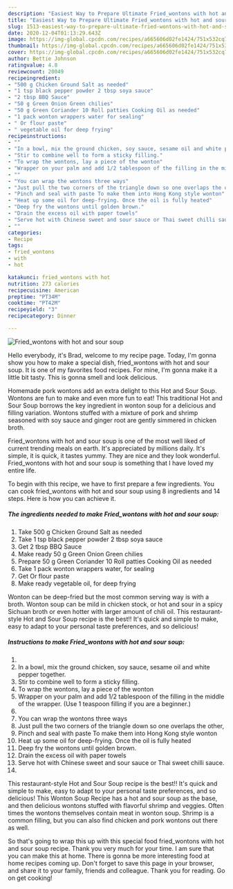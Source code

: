 ```yaml
---
description: "Easiest Way to Prepare Ultimate Fried_wontons with hot and sour soup"
title: "Easiest Way to Prepare Ultimate Fried_wontons with hot and sour soup"
slug: 1513-easiest-way-to-prepare-ultimate-fried-wontons-with-hot-and-sour-soup
date: 2020-12-04T01:13:29.643Z
image: https://img-global.cpcdn.com/recipes/a665606d02fe1424/751x532cq70/fried_wontons-with-hot-and-sour-soup-recipe-main-photo.jpg
thumbnail: https://img-global.cpcdn.com/recipes/a665606d02fe1424/751x532cq70/fried_wontons-with-hot-and-sour-soup-recipe-main-photo.jpg
cover: https://img-global.cpcdn.com/recipes/a665606d02fe1424/751x532cq70/fried_wontons-with-hot-and-sour-soup-recipe-main-photo.jpg
author: Bettie Johnson
ratingvalue: 4.8
reviewcount: 20049
recipeingredient:
- "500 g Chicken Ground Salt as needed"
- "1 tsp black pepper powder 2 tbsp soya sauce"
- "2 tbsp BBQ Sauce"
- "50 g Green Onion Green chilies"
- "50 g Green Coriander 10 Roll patties Cooking Oil as needed"
- "1 pack wonton wrappers water for sealing"
- " Or flour paste"
- " vegetable oil for deep frying"
recipeinstructions:
- ""
- "In a bowl, mix the ground chicken, soy sauce, sesame oil and white pepper together."
- "Stir to combine well to form a sticky filling."
- "To wrap the wontons, lay a piece of the wonton"
- "Wrapper on your palm and add 1/2 tablespoon of the filling in the middle of the wrapper. (Use 1 teaspoon filling if you are a beginner.)"
- ""
- "You can wrap the wontons three ways"
- "Just pull the two corners of the triangle down so one overlaps the other,"
- "Pinch and seal with paste To make them into Hong Kong style wonton"
- "Heat up some oil for deep-frying. Once the oil is fully heated"
- "Deep fry the wontons until golden brown."
- "Drain the excess oil with paper towels"
- "Serve hot with Chinese sweet and sour sauce or Thai sweet chilli sauce."
- ""
categories:
- Recipe
tags:
- fried_wontons
- with
- hot

katakunci: fried_wontons with hot 
nutrition: 273 calories
recipecuisine: American
preptime: "PT34M"
cooktime: "PT42M"
recipeyield: "3"
recipecategory: Dinner

---
```



![Fried_wontons with hot and sour soup](https://img-global.cpcdn.com/recipes/a665606d02fe1424/751x532cq70/fried_wontons-with-hot-and-sour-soup-recipe-main-photo.jpg)

Hello everybody, it's Brad, welcome to my recipe page. Today, I'm gonna show you how to make a special dish, fried_wontons with hot and sour soup. It is one of my favorites food recipes. For mine, I'm gonna make it a little bit tasty. This is gonna smell and look delicious.

Homemade pork wontons add an extra delight to this Hot and Sour Soup. Wontons are fun to make and even more fun to eat! This traditional Hot and Sour Soup borrows the key ingredient in wonton soup for a delicious and filling variation. Wontons stuffed with a mixture of pork and shrimp seasoned with soy sauce and ginger root are gently simmered in chicken broth.

Fried_wontons with hot and sour soup is one of the most well liked of current trending meals on earth. It's appreciated by millions daily. It's simple, it is quick, it tastes yummy. They are nice and they look wonderful. Fried_wontons with hot and sour soup is something that I have loved my entire life.


To begin with this recipe, we have to first prepare a few ingredients. You can cook fried_wontons with hot and sour soup using 8 ingredients and 14 steps. Here is how you can achieve it.

<!--inarticleads1-->

##### The ingredients needed to make Fried_wontons with hot and sour soup:

1. Take 500 g Chicken Ground Salt as needed
1. Take 1 tsp black pepper powder 2 tbsp soya sauce
1. Get 2 tbsp BBQ Sauce
1. Make ready 50 g Green Onion Green chilies
1. Prepare 50 g Green Coriander 10 Roll patties Cooking Oil as needed
1. Take 1 pack wonton wrappers water, for sealing
1. Get  Or flour paste
1. Make ready  vegetable oil, for deep frying


Wonton can be deep-fried but the most common serving way is with a broth. Wonton soup can be mild in chicken stock, or hot and sour in a spicy Sichuan broth or even hotter with larger amount of chili oil. This restaurant-style Hot and Sour Soup recipe is the best!! It&#39;s quick and simple to make, easy to adapt to your personal taste preferences, and so delicious! 

<!--inarticleads2-->

##### Instructions to make Fried_wontons with hot and sour soup:

1. 
1. In a bowl, mix the ground chicken, soy sauce, sesame oil and white pepper together.
1. Stir to combine well to form a sticky filling.
1. To wrap the wontons, lay a piece of the wonton
1. Wrapper on your palm and add 1/2 tablespoon of the filling in the middle of the wrapper. (Use 1 teaspoon filling if you are a beginner.)
1. 
1. You can wrap the wontons three ways
1. Just pull the two corners of the triangle down so one overlaps the other,
1. Pinch and seal with paste To make them into Hong Kong style wonton
1. Heat up some oil for deep-frying. Once the oil is fully heated
1. Deep fry the wontons until golden brown.
1. Drain the excess oil with paper towels
1. Serve hot with Chinese sweet and sour sauce or Thai sweet chilli sauce.
1. 


This restaurant-style Hot and Sour Soup recipe is the best!! It&#39;s quick and simple to make, easy to adapt to your personal taste preferences, and so delicious! This Wonton Soup Recipe has a hot and sour soup as the base, and then delicious wontons stuffed with flavorful shrimp and veggies. Often times the wontons themselves contain meat in wonton soup. Shrimp is a common filling, but you can also find chicken and pork wontons out there as well. 

So that's going to wrap this up with this special food fried_wontons with hot and sour soup recipe. Thank you very much for your time. I am sure that you can make this at home. There is gonna be more interesting food at home recipes coming up. Don't forget to save this page in your browser, and share it to your family, friends and colleague. Thank you for reading. Go on get cooking!

